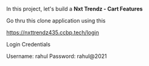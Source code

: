 In this project, let's build a **Nxt Trendz - Cart Features** 

Go thru this clone application using this

https://nxttrendz435.ccbp.tech/login

Login Credentials

Username: rahul Password: rahul@2021
